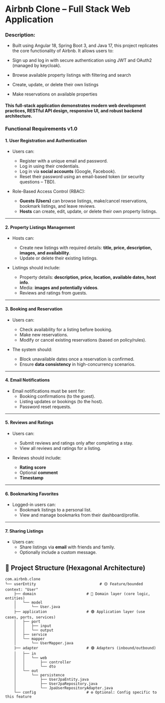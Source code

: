 
# Airbnb Clone – Full Stack Web Application

### <b>Description</b>:

- Built using Angular 18, Spring Boot 3, and Java 17, this project replicates the core functionality of Airbnb. It allows users to:

- Sign up and log in with secure authentication using JWT and OAuth2 (managed by keycloak).

- Browse available property listings with filtering and search

- Create, update, or delete their own listings

- Make reservations on available properties

#### This full-stack application demonstrates modern web development practices, RESTful API design, responsive UI, and robust backend architecture.

### Functional Requirements v1.0

#### 1. User Registration and Authentication

- Users can:
    - Register with a unique email and password.
    - Log in using their credentials.
    - Log in via **social accounts** (Google, Facebook).
    - Reset their password using an email-based token (or security questions – TBD).

- Role-Based Access Control (RBAC):
    - **Guests (Users)** can browse listings, make/cancel reservations, bookmark listings, and leave reviews.
    - **Hosts** can create, edit, update, or delete their own property listings.

---

#### 2. Property Listings Management

- Hosts can:
    - Create new listings with required details: **title, price, description, images, and availability**.
    - Update or delete their existing listings.

- Listings should include:
    - Property details: **description, price, location, available dates, host info**.
    - Media: **images and potentially videos**.
    - Reviews and ratings from guests.

---

#### 3. Booking and Reservation

- Users can:
    - Check availability for a listing before booking.
    - Make new reservations.
    - Modify or cancel existing reservations (based on policy/rules).

- The system should:
    - Block unavailable dates once a reservation is confirmed.
    - Ensure **data consistency** in high-concurrency scenarios.

---

#### 4. Email Notifications

- Email notifications must be sent for:
    - Booking confirmations (to the guest).
    - Listing updates or bookings (to the host).
    - Password reset requests.

---

#### 5. Reviews and Ratings

- Users can:
    - Submit reviews and ratings only after completing a stay.
    - View all reviews and ratings for a listing.

- Reviews should include:
    - **Rating score**
    - Optional **comment**
    - **Timestamp**

---

#### 6. Bookmarking Favorites

- Logged-in users can:
    - Bookmark listings to a personal list.
    - View and manage bookmarks from their dashboard/profile.

---

#### 7. Sharing Listings

- Users can:
    - Share listings via **email** with friends and family.
    - Optionally include a custom message.

## 📁 Project Structure (Hexagonal Architecture)

```plaintext
com.airbnb.clone
└── userEntity                             # 🟡 Feature/bounded context: "User"
    ├── domain                       # 🔵 Domain layer (core logic, entities)
    │   └── model
    │       └── User.java
    ├── application                  # 🟢 Application layer (use cases, ports, services)
    │   ├── port
    │   │   ├── input
    │   │   └── output
    │   ├── service
    │   └── mapper
    │       └── UserMapper.java
    ├── adapter                      # 🟣 Adapters (inbound/outbound)
    │   ├── in
    │   │   └── web
    │   │       ├── controller
    │   │       └── dto
    │   └── out
    │       └── persistence
    │           ├── UserJpaEntity.java
    │           ├── UserJpaRepository.java
    │           └── JpaUserRepositoryAdapter.java
    └── config                       # ⚙️ Optional: Config specific to this feature

